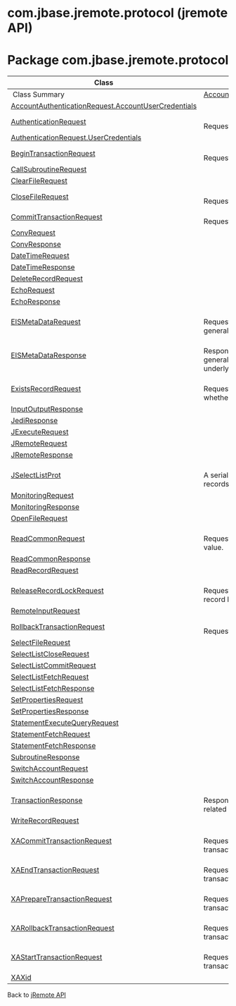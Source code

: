 # com.jbase.jremote.protocol (jremote API)

<PageHeader />

# Package com.jbase.jremote.protocol

| Class<br> | Description<br> |
| --- | --- |
 Class Summary  | [AccountAuthenticationRequest](./../accountauthenticationrequest-(jremote-api) "class in com.jbase.jremote.protocol")<br> | <br>Request for authentication.<br> |
| [AccountAuthenticationRequest.AccountUserCredentials](./../accountauthenticationrequest-(jremote-api) "class in com.jbase.jremote.protocol")<br> |  <br> |
| [AuthenticationRequest](./../authenticationrequest-(jremote-api) "class in com.jbase.jremote.protocol")<br> | <br>Request for authentication.<br> |
| [AuthenticationRequest.UserCredentials](./../authenticationrequest-(jremote-api) "class in com.jbase.jremote.protocol")<br> |  <br> |
| [BeginTransactionRequest](./../begintransactionrequest-(jremote-api) "class in com.jbase.jremote.protocol")<br> | <br>Request to start transaction.<br> |
| [CallSubroutineRequest](./../callsubroutinerequest-(jremote-api) "class in com.jbase.jremote.protocol")<br> |  <br> |
| [ClearFileRequest](./../clearfilerequest-(jremote-api) "class in com.jbase.jremote.protocol")<br> |  <br> |
| [CloseFileRequest](./../closefilerequest-(jremote-api) "class in com.jbase.jremote.protocol")<br> | <br>Request jBASE to close a file.<br> |
| [CommitTransactionRequest](./../committransactionrequest-(jremote-api) "class in com.jbase.jremote.protocol")<br> | <br>Request to commit transaction.<br> |
| [ConvRequest](./../convrequest-(jremote-api) "class in com.jbase.jremote.protocol")<br> |  <br> |
| [ConvResponse](./../convresponse-(jremote-api) "class in com.jbase.jremote.protocol")<br> |  <br> |
| [DateTimeRequest](./../datetimerequest-(jremote-api) "class in com.jbase.jremote.protocol")<br> |  <br> |
| [DateTimeResponse](./../datetimeresponse-(jremote-api) "class in com.jbase.jremote.protocol")<br> |  <br> |
| [DeleteRecordRequest](./../deleterecordrequest-(jremote-api) "class in com.jbase.jremote.protocol")<br> |  <br> |
| [EchoRequest](./../echorequest-(jremote-api) "class in com.jbase.jremote.protocol")<br> |  <br> |
| [EchoResponse](./../echoresponse-(jremote-api) "class in com.jbase.jremote.protocol")<br> |  <br> |
| [EISMetaDataRequest](./../eismetadatarequest-(jremote-api) "class in com.jbase.jremote.protocol")<br> | <br>Request jBASE to retrieve general meta data.<br> |
| [EISMetaDataResponse](./../eismetadataresponse-(jremote-api) "class in com.jbase.jremote.protocol")<br> | <br>Response object which reads general meta data of the underlying EIS instance.<br> |
| [ExistsRecordRequest](./../existsrecordrequest-(jremote-api) "class in com.jbase.jremote.protocol")<br> | <br>Request jBASE to check whether a file record exists.<br> |
| [InputOutputResponse](./../inputoutputresponse-(jremote-api) "class in com.jbase.jremote.protocol")<br> |  <br> |
| [JediResponse](./../jediresponse-(jremote-api) "class in com.jbase.jremote.protocol")<br> |  <br> |
| [JExecuteRequest](./../jexecuterequest-(jremote-api) "class in com.jbase.jremote.protocol")<br> |  <br> |
| [JRemoteRequest](./../jremoterequest-(jremote-api) "class in com.jbase.jremote.protocol")<br> |  <br> |
| [JRemoteResponse](./../jremoteresponse-(jremote-api) "class in com.jbase.jremote.protocol")<br> |  <br> |
| [JSelectListProt](./../jselectlistprot-(jremote-api) "class in com.jbase.jremote.protocol")<br> | <br>A serializable list of jBASE file records.<br> |
| [MonitoringRequest](./../monitoringrequest-(jremote-api) "class in com.jbase.jremote.protocol")<br> |  <br> |
| [MonitoringResponse](./../monitoringresponse-(jremote-api) "class in com.jbase.jremote.protocol")<br> |  <br> |
| [OpenFileRequest](./../openfilerequest-(jremote-api) "class in com.jbase.jremote.protocol")<br> |  <br> |
| [ReadCommonRequest](./../readcommonrequest-(jremote-api) "class in com.jbase.jremote.protocol")<br> | <br>Request to read common value.<br> |
| [ReadCommonResponse](./../readcommonresponse-(jremote-api) "class in com.jbase.jremote.protocol")<br> |  <br> |
| [ReadRecordRequest](./../readrecordrequest-(jremote-api) "class in com.jbase.jremote.protocol")<br> |  <br> |
| [ReleaseRecordLockRequest](./../releaserecordlockrequest-(jremote-api) "class in com.jbase.jremote.protocol")<br> | <br>Request jBASE to release a record lock.<br> |
| [RemoteInputRequest](./../remoteinputrequest-(jremote-api) "class in com.jbase.jremote.protocol")<br> |  <br> |
| [RollbackTransactionRequest](./../rollbacktransactionrequest-(jremote-api) "class in com.jbase.jremote.protocol")<br> | <br>Request to commit transaction.<br> |
| [SelectFileRequest](./../selectfilerequest-(jremote-api) "class in com.jbase.jremote.protocol")<br> |  <br> |
| [SelectListCloseRequest](./../selectlistcloserequest-(jremote-api) "class in com.jbase.jremote.protocol")<br> |  <br> |
| [SelectListCommitRequest](./../selectlistcommitrequest-(jremote-api) "class in com.jbase.jremote.protocol")<br> |  <br> |
| [SelectListFetchRequest](./../selectlistfetchrequest-(jremote-api) "class in com.jbase.jremote.protocol")<br> |  <br> |
| [SelectListFetchResponse](./../selectlistfetchresponse-(jremote-api) "class in com.jbase.jremote.protocol")<br> |  <br> |
| [SetPropertiesRequest](./../setpropertiesrequest-(jremote-api) "class in com.jbase.jremote.protocol")<br> |  <br> |
| [SetPropertiesResponse](./../setpropertiesresponse-(jremote-api) "class in com.jbase.jremote.protocol")<br> |  <br> |
| [StatementExecuteQueryRequest](./../statementexecutequeryrequest-(jremote-api) "class in com.jbase.jremote.protocol")<br> |  <br> |
| [StatementFetchRequest](./../statementfetchrequest-(jremote-api) "class in com.jbase.jremote.protocol")<br> |  <br> |
| [StatementFetchResponse](./../statementfetchresponse-(jremote-api) "class in com.jbase.jremote.protocol")<br> |  <br> |
| [SubroutineResponse](./../subroutineresponse-(jremote-api) "class in com.jbase.jremote.protocol")<br> |  <br> |
| [SwitchAccountRequest](./../switchaccountrequest-(jremote-api) "class in com.jbase.jremote.protocol")<br> |  <br> |
| [SwitchAccountResponse](./../switchaccountresponse-(jremote-api) "class in com.jbase.jremote.protocol")<br> |  <br> |
| [TransactionResponse](./../transactionresponse-(jremote-api) "class in com.jbase.jremote.protocol")<br> | <br>Response to transactions related requests.<br> |
| [WriteRecordRequest](./../writerecordrequest-(jremote-api) "class in com.jbase.jremote.protocol")<br> |  <br> |
| [XACommitTransactionRequest](./../xacommittransactionrequest-(jremote-api) "class in com.jbase.jremote.protocol")<br> | <br>Request jBASE commit an XA transaction.<br> |
| [XAEndTransactionRequest](./../xaendtransactionrequest-(jremote-api) "class in com.jbase.jremote.protocol")<br> | <br>Request jBASE end an XA transaction.<br> |
| [XAPrepareTransactionRequest](./../xapreparetransactionrequest-(jremote-api) "class in com.jbase.jremote.protocol")<br> | <br>Request jBASE prepare an XA transaction.<br> |
| [XARollbackTransactionRequest](./../xarollbacktransactionrequest-(jremote-api) "class in com.jbase.jremote.protocol")<br> | <br>Request jBASE rollback an XA transaction.<br> |
| [XAStartTransactionRequest](./../xastarttransactionrequest-(jremote-api) "class in com.jbase.jremote.protocol")<br> | <br>Request jBASE start an XA transaction.<br> |
| [XAXid](./../xaxid-(jremote-api) "class in com.jbase.jremote.protocol")<br> |  <br> |



Back to [jRemote API](../../../../jremote-api/README.md)

  
<PageFooter />
